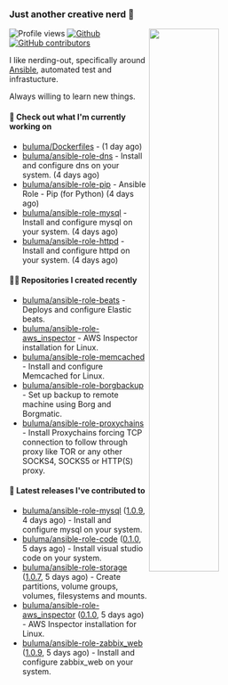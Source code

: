 ### Just another creative nerd 👋


![Profile views](https://gpvc.arturio.dev/buluma) <a href="https://gitstats.me/buluma">
  <img align="right" src="https://github-readme-stats.vercel.app/api?username=buluma&theme=gotham&show_icons=true" width="50%"/>
</a>
[![Github](https://img.shields.io/badge/-buluma-black?style=flat&labelColor=black&logo=github&logoColor=white&include_all_commits=true&count_private=true)](https://gitstats.me/buluma)
[![GitHub contributors](https://img.shields.io/github/contributors/buluma/badges.svg)](https://GitHub.com/buluma/badges/graphs/contributors/)

I like nerding-out, specifically around [Ansible](https://github.com/ansible/ansible), automated test and infrastucture.

Always willing to learn new things.

#### 👷 Check out what I'm currently working on

- [buluma/Dockerfiles](https://github.com/buluma/Dockerfiles) -  (1 day ago)
- [buluma/ansible-role-dns](https://github.com/buluma/ansible-role-dns) - Install and configure dns on your system. (4 days ago)
- [buluma/ansible-role-pip](https://github.com/buluma/ansible-role-pip) - Ansible Role - Pip (for Python) (4 days ago)
- [buluma/ansible-role-mysql](https://github.com/buluma/ansible-role-mysql) - Install and configure mysql on your system. (4 days ago)
- [buluma/ansible-role-httpd](https://github.com/buluma/ansible-role-httpd) - Install and configure httpd on your system. (4 days ago)

#### 👨‍💻 Repositories I created recently

- [buluma/ansible-role-beats](https://github.com/buluma/ansible-role-beats) - Deploys and configure Elastic beats.
- [buluma/ansible-role-aws_inspector](https://github.com/buluma/ansible-role-aws_inspector) - AWS Inspector installation for Linux.
- [buluma/ansible-role-memcached](https://github.com/buluma/ansible-role-memcached) - Install and configure Memcached for Linux.
- [buluma/ansible-role-borgbackup](https://github.com/buluma/ansible-role-borgbackup) - Set up backup to remote machine using Borg and Borgmatic.
- [buluma/ansible-role-proxychains](https://github.com/buluma/ansible-role-proxychains) - Install Proxychains forcing TCP connection to follow through proxy like TOR or any other SOCKS4, SOCKS5 or HTTP(S) proxy.

#### 🚀 Latest releases I've contributed to

- [buluma/ansible-role-mysql](https://github.com/buluma/ansible-role-mysql) ([1.0.9](https://github.com/buluma/ansible-role-mysql/releases/tag/1.0.9), 4 days ago) - Install and configure mysql on your system.
- [buluma/ansible-role-code](https://github.com/buluma/ansible-role-code) ([0.1.0](https://github.com/buluma/ansible-role-code/releases/tag/0.1.0), 5 days ago) - Install visual studio code on your system.
- [buluma/ansible-role-storage](https://github.com/buluma/ansible-role-storage) ([1.0.7](https://github.com/buluma/ansible-role-storage/releases/tag/1.0.7), 5 days ago) - Create partitions, volume groups, volumes, filesystems and mounts.
- [buluma/ansible-role-aws_inspector](https://github.com/buluma/ansible-role-aws_inspector) ([0.1.0](https://github.com/buluma/ansible-role-aws_inspector/releases/tag/0.1.0), 5 days ago) - AWS Inspector installation for Linux.
- [buluma/ansible-role-zabbix_web](https://github.com/buluma/ansible-role-zabbix_web) ([1.0.9](https://github.com/buluma/ansible-role-zabbix_web/releases/tag/1.0.9), 5 days ago) - Install and configure zabbix_web on your system.


